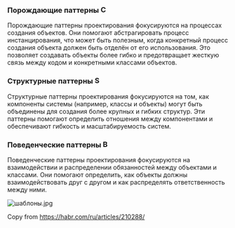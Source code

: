 <h3>Порождающие паттерны <img alt="C" src="Общее/Паттерны проектирования/C.png" height="17"></h3>
<p>Порождающие паттерны проектирования фокусируются на процессах создания объектов.
Они помогают абстрагировать процесс инстанцирования, что может быть полезным,
когда конкретный процесс создания объекта должен быть отделён от его использования.
Это позволяет создавать объекты более гибко и предотвращает жесткую связь между кодом и конкретными классами объектов.</p>
<h3>Структурные паттерны <img alt="S" src="Общее/Паттерны проектирования/S.png" height="17"></h3>
<p>Структурные паттерны проектирования фокусируются на том, как компоненты системы (например, классы и объекты)
могут быть объединены для создания более крупных и гибких структур.
Эти паттерны помогают определить отношения между компонентами и обеспечивают гибкость и масштабируемость систем.</p>
<h3>Поведенческие паттерны <img alt="B" src="Общее/Паттерны проектирования/B.png" height="17"></h3>
<p>Поведенческие паттерны проектирования фокусируются на взаимодействии и распределении обязанностей между объектами и классами.
Они помогают определить, как объекты должны взаимодействовать друг с другом и как распределять ответственность между ними.</p>
<p><img alt="шаблоны.jpg" src="Общее/Паттерны проектирования/шаблоны.jpg" /></p>
<p>Copy from <a target="_blank" href="https://habr.com/ru/articles/210288/">https://habr.com/ru/articles/210288/</a></p>